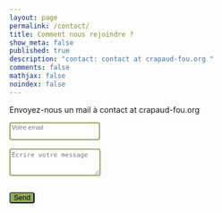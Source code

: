 ```yaml
---
layout: page
permalink: /contact/
title: Comment nous rejoindre ?
show_meta: false
published: true
description: "contact: contact at crapaud-fou.org "
comments: false
mathjax: false
noindex: false
---
```


Envoyez-nous un mail à <i class="fa fa-envelope-o"></i> contact at crapaud-fou.org


<form method="POST" action="http://formspree.io/shelley@crapaud-fou.org">
<div class="contact-form">
  <input type="email" class="contact-box" name="email" placeholder="Votre email">
</div>

<div class="contact-form">
  <textarea class="contact-box" name="message" placeholder="Écrire votre message"></textarea>
</div>

  <button type="submit" id="contact-button">Send</button>
</form>

<style>

.contact-form {
    font-size: .9em;
    
    padding-bottom: 15px;   
}

.contact-box {
    font-size: .9em;
    border: 2px solid #90a959;
    border-radius: 4px;
    padding-bottom: 15px;
}

#contact-button{
background-color:#90a959;
border-radius: 4px;
font-size: .9em;
}

</style>